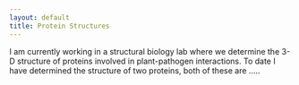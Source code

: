```yaml
---
layout: default
title: Protein Structures
---
```


I am currently working in a structural biology lab where we determine the 3-D structure of proteins involved in plant-pathogen interactions. To date I have determined the structure of two proteins, both of these are .....
